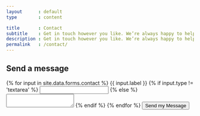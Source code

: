 ```yaml
---
layout      : default
type        : content

title       : Contact
subtitle    : Get in touch however you like. We’re always happy to help.
description : Get in touch however you like. We’re always happy to help. Leave us your contact and send us a message.
permalink   : /contact/
---
```


<form action='http://api.mediasmart.io/site/form' method='post'>
  <h2>Send a message</h2>
  {% for input in site.data.forms.contact %}
    <label>{{ input.label }}</label>
    {% if input.type != 'textarea' %}
      <input name='{{ input.name }}' type='{{ input.type }}' required />
    {% else %}
      <textarea name='{{ input.name }}' required></textarea>
    {% endif %}
  {% endfor %}
  <button class='primary large'>
    <label>Send my Message</label>
  </button>
</form>
